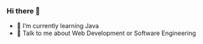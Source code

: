 ### Hi there 👋

- 🌱 I’m currently learning Java
- 💬 Talk to me about Web Development or Software Engineering


